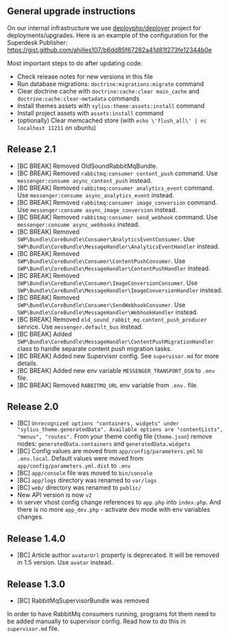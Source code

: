 ## General upgrade instructions

On our internal infrastructure we use [deployphp/deployer](https://github.com/deployphp/deployer) project for deployments/upgrades. 
Here is an example of the configuration for the Superdesk Publisher: https://gist.github.com/ahilles107/b6dd85f67282a41d81f273fe12344b0e

Most important steps to do after updating code:

* Check release notes for new versions in this file
* Run database migrations: `doctrine:migrations:migrate` command
* Clear doctrine cache with `doctrine:cache:clear main_cache` and `doctrine:cache:clear-metadata` commands
* Install themes assets with `sylius:theme:assets:install` command
* Install project assets with `assets:install` command
* (optionally) Clear memcached store (with `echo \'flush_all\' | nc localhost 11211` on ubuntu)

## Release 2.1

* [BC BREAK] Removed OldSoundRabbitMqBundle.
* [BC BREAK] Removed `rabbitmq:consumer content_push` command. Use `messenger:consume async_content_push` instead.
* [BC BREAK] Removed `rabbitmq:consumer analytics_event` command. Use `messenger:consume async_analytics_event` instead.
* [BC BREAK] Removed `rabbitmq:consumer image_conversion` command. Use `messenger:consume async_image_conversion` instead.
* [BC BREAK] Removed `rabbitmq:consumer send_webhook` command. Use `messenger:consume async_webhooks` instead.
* [BC BREAK] Removed `SWP\Bundle\CoreBundle\Consumer\AnalyticsEventConsumer`. Use `SWP\Bundle\CoreBundle\MessageHandler\AnalyticsEventHandler` instead.
* [BC BREAK] Removed `SWP\Bundle\CoreBundle\Consumer\ContentPushConsumer`. Use `SWP\Bundle\CoreBundle\MessageHandler\ContentPushHandler` instead.
* [BC BREAK] Removed `SWP\Bundle\CoreBundle\Consumer\ImageConversionConsumer`. Use `SWP\Bundle\CoreBundle\MessageHandler\ImageConversionHandler` instead.
* [BC BREAK] Removed `SWP\Bundle\CoreBundle\Consumer\SendWebhookConsumer`. Use `SWP\Bundle\CoreBundle\MessageHandler\WebhookHandler` instead.
* [BC BREAK] Removed `old_sound_rabbit_mq.content_push_producer` service. Use `messenger.default_bus` instead.
* [BC BREAK] Added `SWP\Bundle\CoreBundle\MessageHandler\ContentPushMigrationHandler` class to handle separate content push migration tasks.
* [BC BREAK] Added new Supervisor config. See `supervisor.md` for more details.
* [BC BREAK] Added new env variable `MESSENGER_TRANSPORT_DSN` to `.env` file.
* [BC BREAK] Removed `RABBITMQ_URL` env variable from `.env.` file.

## Release 2.0

* [BC] ```Unrecognized options "containers, widgets" under "sylius_theme.generatedData". Available options are "contentLists", "menus", "routes".```
From your theme config file (`theme.json`) remove nodes: `generatedData.containers` and `generatedData.widgets`
* [BC] Config values are moved from `app/config/parameters.yml` to `.env.local`. Default values were moved from `app/config/parameters.yml.dist` to `.env`
* [BC] `app/console` file was moved to `bin/console`
* [BC] `app/logs` directory was renamed to `var/logs`
* [BC] `web/` directory was renamed to `public/`
* New API version is now `v2`
* In server vhost config change references to `app.php` into `index.php`. And there is no more `app_dev.php` - activate dev mode with env variables changes. 

## Release 1.4.0

* [BC] Article author `avatarUrl` property is deprecated. It will be removed in 1.5 version. Use `avatar` instead. 

## Release 1.3.0

* [BC] RabbitMqSupervisorBundle was removed 

In order to have RabbitMq consumers running, programs fot them need to be added manually to supervisor config. 
Read how to do this in `supervisor.md` file.

